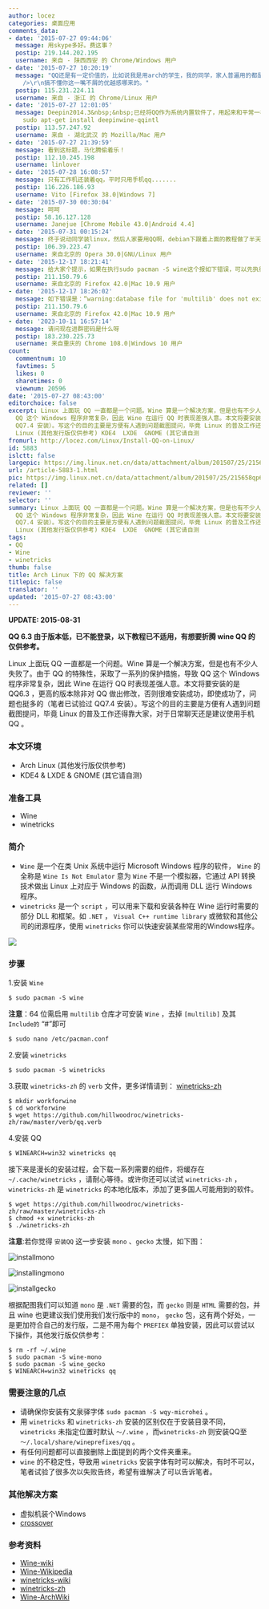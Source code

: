 ```yaml
---
author: locez
categories: 桌面应用
comments_data:
- date: '2015-07-27 09:44:06'
  message: 用skype多好。费这事？
  postip: 219.144.202.195
  username: 来自 - 陕西西安 的 Chrome/Windows 用户
- date: '2015-07-27 10:20:19'
  message: "QQ还是有一定价值的，比如说我是用arch的学生，我的同学，家人普遍用的都是QQ，总不能跟他们说啊我不能用QQ你们都用Skype跟我聊天吧。<br
    />\r\n搞不懂你这一嘴不屑的优越感哪来的。"
  postip: 115.231.224.11
  username: 来自 - 浙江 的 Chrome/Linux 用户
- date: '2015-07-27 12:01:05'
  message: Deepin2014.3&nbsp;&nbsp;已经将QQ作为系统内置软件了，用起来和平常一样，还有一个方案是安装QQ2012国际版，功能虽然少点，但是比较稳定，基本无崩溃，不过得使用新立得软件包管理器安装
    sudo apt-get install deepinwine-qqintl
  postip: 113.57.247.92
  username: 来自 - 湖北武汉 的 Mozilla/Mac 用户
- date: '2015-07-27 21:39:59'
  message: 看到这标题，马化腾偷着乐！
  postip: 112.10.245.198
  username: linlover
- date: '2015-07-28 16:08:57'
  message: 只有工作机还装着qq，平时只用手机qq.......
  postip: 116.226.186.93
  username: Vito [Firefox 38.0|Windows 7]
- date: '2015-07-30 00:30:04'
  message: 呵呵
  postip: 58.16.127.128
  username: Janejue [Chrome Mobile 43.0|Android 4.4]
- date: '2015-07-31 00:15:24'
  message: 终于说动同学装linux，然后人家要用QQ啊，debian下跟着上面的教程做了半天，各种依赖不满足只能自己去装，感觉电脑里目前的10G文件有5G是QQ与相关依赖，终于到最后的QQ安装界面来跟我说“安装路径无效，您没有权限在此位置写入数据”……马化腾我要×××××××你！！！去死吧渣渣！
  postip: 106.39.223.47
  username: 来自北京的 Opera 30.0|GNU/Linux 用户
- date: '2015-12-17 18:21:41'
  message: 给大家个提示，如果在执行sudo pacman -S wine这个报如下错误，可以先执行“pacman -Syyu”，然后就可以了。
  postip: 211.150.79.6
  username: 来自北京的 Firefox 42.0|Mac 10.9 用户
- date: '2015-12-17 18:26:02'
  message: 如下错误是：“warning:database file for 'multilib' does not exist”
  postip: 211.150.79.6
  username: 来自北京的 Firefox 42.0|Mac 10.9 用户
- date: '2023-10-11 16:57:14'
  message: 请问现在进群密码是什么呀
  postip: 183.230.225.73
  username: 来自重庆的 Chrome 108.0|Windows 10 用户
count:
  commentnum: 10
  favtimes: 5
  likes: 0
  sharetimes: 0
  viewnum: 20596
date: '2015-07-27 08:43:00'
editorchoice: false
excerpt: Linux 上面玩 QQ 一直都是一个问题。Wine 算是一个解决方案，但是也有不少人失败了。由于 QQ 的特殊性，采取了一系列的保护措施，导致
  QQ 这个 Windows 程序非常复杂，因此 Wine 在运行 QQ 时表现差强人意。本文将要安装的是 QQ6.3 ，更高的版本除非对 QQ 做出修改，否则很难安装成功，即使成功了，问题也挺多的（笔者已试验过
  QQ7.4 安装）。写这个的目的主要是方便有人遇到问题截图提问，毕竟 Linux 的普及工作还得靠大家，对于日常聊天还是建议使用手机QQ 。 本文环境  Arch
  Linux (其他发行版仅供参考) KDE4  LXDE  GNOME (其它请自测
fromurl: http://locez.com/Linux/Install-QQ-on-Linux/
id: 5883
islctt: false
largepic: https://img.linux.net.cn/data/attachment/album/201507/25/215658qp61r2p5058kgrzp.png
url: /article-5883-1.html
pic: https://img.linux.net.cn/data/attachment/album/201507/25/215658qp61r2p5058kgrzp.png.thumb.jpg
related: []
reviewer: ''
selector: ''
summary: Linux 上面玩 QQ 一直都是一个问题。Wine 算是一个解决方案，但是也有不少人失败了。由于 QQ 的特殊性，采取了一系列的保护措施，导致
  QQ 这个 Windows 程序非常复杂，因此 Wine 在运行 QQ 时表现差强人意。本文将要安装的是 QQ6.3 ，更高的版本除非对 QQ 做出修改，否则很难安装成功，即使成功了，问题也挺多的（笔者已试验过
  QQ7.4 安装）。写这个的目的主要是方便有人遇到问题截图提问，毕竟 Linux 的普及工作还得靠大家，对于日常聊天还是建议使用手机QQ 。 本文环境  Arch
  Linux (其他发行版仅供参考) KDE4  LXDE  GNOME (其它请自测
tags:
- QQ
- Wine
- winetricks
thumb: false
title: Arch Linux 下的 QQ 解决方案
titlepic: false
translator: ''
updated: '2015-07-27 08:43:00'
---
```


**UPDATE: 2015-08-31**


**QQ 6.3 由于版本低，已不能登录，以下教程已不适用，有想要折腾 wine QQ 的仅供参考。**


Linux 上面玩 QQ 一直都是一个问题。Wine 算是一个解决方案，但是也有不少人失败了。由于 QQ 的特殊性，采取了一系列的保护措施，导致 QQ 这个 Windows 程序非常复杂，因此 Wine 在运行 QQ 时表现差强人意。本文将要安装的是 QQ6.3 ，更高的版本除非对 QQ 做出修改，否则很难安装成功，即使成功了，问题也挺多的（笔者已试验过 QQ7.4 安装）。写这个的目的主要是方便有人遇到问题截图提问，毕竟 Linux 的普及工作还得靠大家，对于日常聊天还是建议使用手机QQ 。


### 本文环境


* Arch Linux (其他发行版仅供参考)
* KDE4 & LXDE & GNOME (其它请自测)


### 准备工具


* Wine
* winetricks


### 简介


* `Wine` 是一个在类 Unix 系统中运行 Microsoft Windows 程序的软件， `Wine` 的全称是 `Wine Is Not Emulator` 意为 `Wine` 不是一个模拟器，它通过 API 转换技术做出 Linux 上对应于 Windows 的函数，从而调用 DLL 运行 Windows 程序。
* `winetricks` 是一个 `script` ，可以用来下载和安装各种在 Wine 运行时需要的部分 DLL 和框架。如 `.NET` ， `Visual C++ runtime library` 或微软和其他公司的闭源程序，使用 `winetricks` 你可以快速安装某些常用的Windows程序。


![](/data/attachment/album/201507/25/215658qp61r2p5058kgrzp.png)


### 步骤


1.安装 `Wine`



```
$ sudo pacman -S wine
```

**注意**：64 位需启用 `multilib` 仓库才可安装 `Wine` ，去掉 `[multilib]` 及其 `Include的` “#”即可



```
$ sudo nano /etc/pacman.conf
```

2.安装 `winetricks`



```
$ sudo pacman -S winetricks
```

3.获取 `winetricks-zh` 的 `verb` 文件，更多详情请到： [winetricks-zh](https://github.com/hillwoodroc/winetricks-zh)



```
$ mkdir workforwine
$ cd workforwine
$ wget https://github.com/hillwoodroc/winetricks-zh/raw/master/verb/qq.verb
```

4.安装 QQ



```
$ WINEARCH=win32 winetricks qq
```

接下来是漫长的安装过程，会下载一系列需要的组件，将缓存在 `~/.cache/winetricks` ，请耐心等待。或许你还可以试试 `winetricks-zh` ， `winetricks-zh` 是 `winetricks` 的本地化版本，添加了更多国人可能用到的软件。



```
$ wget https://github.com/hillwoodroc/winetricks-zh/raw/master/winetricks-zh
$ chmod +x winetricks-zh
$ ./winetricks-zh
```

**注意**:若你觉得 `安装QQ` 这一步安装 `mono` 、`gecko` 太慢，如下图：


![installmono](/data/attachment/album/201507/25/215713zwz52gt5tzv1td5j.png)


![installingmono](/data/attachment/album/201507/25/215713jdfvhd5iqzdchyva.png)


![installgecko](/data/attachment/album/201507/25/215713ze7e0xdikfddyd2x.png)


根据配图我们可以知道 `mono` 是 `.NET` 需要的包，而 `gecko` 则是 `HTML` 需要的包，并且 wine 也更建议我们使用我们发行版中的 `mono`， `gecko` 包，这有两个好处，一是更加符合自己的发行版，二是不用为每个 `PREFIEX` 单独安装，因此可以尝试以下操作，其他发行版仅供参考：



```
$ rm -rf ~/.wine
$ sudo pacman -S wine-mono
$ sudo pacman -S wine_gecko
$ WINEARCH=win32 winetricks qq
```

### 需要注意的几点


* 请确保你安装有文泉驿字体 `sudo pacman -S wqy-microhei` 。
* 用 `winetricks` 和 `winetricks-zh` 安装的区别仅在于安装目录不同， `winetricks` 未指定位置时默认 `～/.wine` ，而`winetricks-zh` 则安装QQ至 `～/.local/share/wineprefixes/qq` 。
* 有任何问题都可以直接删除上面提到的两个文件夹重来。
* `wine` 的不稳定性，导致用 `winetricks` 安装字体有时可以解决，有时不可以，笔者试验了很多次以失败告终，希望有谁解决了可以告诉笔者。


### 其他解决方案


* 虚拟机装个Windows
* [crossover](https://www.codeweavers.com/products/)


### 参考资料


* [Wine-wiki](http://wiki.winehq.org/FrontPage)
* [Wine-Wikipedia](https://zh.wikipedia.org/wiki/Wine)
* [winetricks-wiki](http://wiki.winehq.org/winetricks_cn)
* [winetricks-zh](https://github.com/hillwoodroc/winetricks-zh)
* [Wine-ArchWiki](https://wiki.archlinux.org/index.php/Wine_%28%E7%AE%80%E4%BD%93%E4%B8%AD%E6%96%87%29)